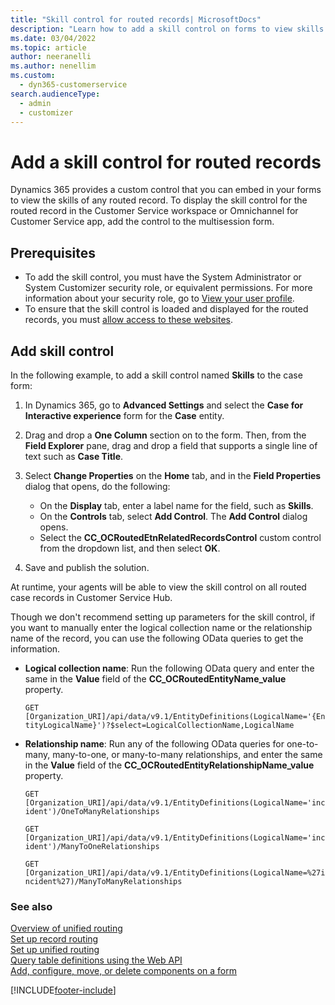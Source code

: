 ```yaml
---
title: "Skill control for routed records| MicrosoftDocs"
description: "Learn how to add a skill control on forms to view skills of any routed record in Customer Service Hub."
ms.date: 03/04/2022
ms.topic: article
author: neeranelli
ms.author: nenellim
ms.custom: 
  - dyn365-customerservice
search.audienceType: 
  - admin
  - customizer
---
```


# Add a skill control for routed records

Dynamics 365 provides a custom control that you can embed in your forms to view the skills of any routed record. To display the skill control for the routed record in the Customer Service workspace or Omnichannel for Customer Service app, add the control to the multisession form.

## Prerequisites

- To add the skill control, you must have the System Administrator or System Customizer security role, or equivalent permissions. For more information about your security role, go to [View your user profile](../basics/view-your-user-profile.md).
- To ensure that the skill control is loaded and displayed for the routed records, you must [allow access to these websites](implement/system-requirements-omnichannel.md#allow-access-to-websites).  

## Add skill control

In the following example, to add a skill control named **Skills** to the case form:

1. In Dynamics 365, go to **Advanced Settings** and select the **Case for Interactive experience** form for the **Case** entity.

2. Drag and drop a **One Column** section on to the form. Then, from the **Field Explorer** pane, drag and drop a field that supports a single line of text such as **Case Title**.

3. Select **Change Properties** on the **Home** tab, and in the **Field Properties** dialog that opens, do the following:
      - On the **Display** tab, enter a label name for the field, such as **Skills**.
      - On the **Controls** tab, select **Add Control**. The **Add Control** dialog opens.
      - Select the **CC_OCRoutedEtnRelatedRecordsControl** custom control from the dropdown list, and then select **OK**.

4. Save and publish the solution.

At runtime, your agents will be able to view the skill control on all routed case records in Customer Service Hub.

Though we don't recommend setting up parameters for the skill control, if you want to manually enter the logical collection name or the relationship name of the record, you can use the following OData queries to get the information.

- **Logical collection name**: Run the following OData query and enter the same in the **Value** field of the **CC_OCRoutedEntityName_value** property.

    `GET [Organization_URI]/api/data/v9.1/EntityDefinitions(LogicalName='{EntityLogicalName}')?$select=LogicalCollectionName,LogicalName`

- **Relationship name**: Run any of the following OData queries for one-to-many, many-to-one, or many-to-many relationships, and enter the same in the **Value** field of the **CC_OCRoutedEntityRelationshipName_value** property.

    `GET [Organization_URI]/api/data/v9.1/EntityDefinitions(LogicalName='incident')/OneToManyRelationships`

    `GET [Organization_URI]/api/data/v9.1/EntityDefinitions(LogicalName='incident')/ManyToOneRelationships`

    `GET [Organization_URI]/api/data/v9.1/EntityDefinitions(LogicalName=%27incident%27)/ManyToManyRelationships`

### See also

[Overview of unified routing](administer/overview-unified-routing.md)  
[Set up record routing](administer/set-up-record-routing.md)  
[Set up unified routing](administer/set-up-routing-process.md)  
[Query table definitions using the Web API](/powerapps/developer/data-platform/webapi/query-metadata-web-api)  
[Add, configure, move, or delete components on a form](/powerapps/maker/model-driven-apps/add-move-configure-or-delete-components-on-form)  

[!INCLUDE[footer-include](../includes/footer-banner.md)]

